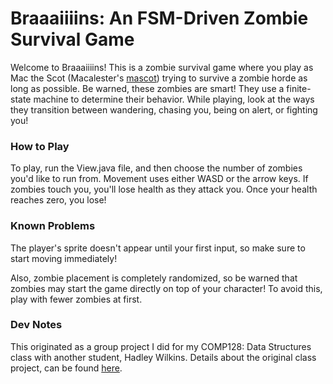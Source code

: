 # Braaaiiiins: An FSM-Driven Zombie Survival Game

Welcome to Braaaiiiins! This is a zombie survival game where you play as Mac the Scot (Macalester's [mascot](res/mac-the-scot-image.jpg)) trying to survive a zombie horde as long as possible. Be warned, these zombies are smart! They use a finite-state machine to determine their behavior. While playing, look at the ways they transition between wandering, chasing you, being on alert, or fighting you!

### How to Play
To play, run the View.java file, and then choose the number of zombies you'd like to run from. Movement uses either WASD or the arrow keys. If zombies touch you, you'll lose health as they attack you. Once your health reaches zero, you lose!

### Known Problems
The player's sprite doesn't appear until your first input, so make sure to start moving immediately!

Also, zombie placement is completely randomized, so be warned that zombies may start the game directly on top of your character! To avoid this, play with fewer zombies at first.

### Dev Notes

This originated as a group project I did for my COMP128: Data Structures class with another student, Hadley Wilkins. Details about the original class project, can be found [here](https://docs.google.com/document/d/1rHyrvtjqpmBZaMnEqKZIDqbY-pYjA7C2B-raVB2e3vU/edit?usp=sharing).
